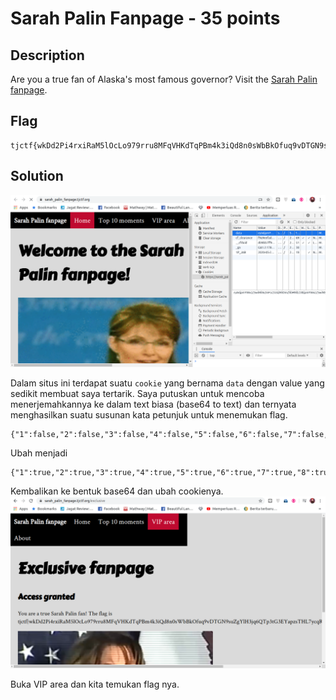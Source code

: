# Sarah Palin Fanpage - 35 points
## Description
Are you a true fan of Alaska's most famous governor? Visit the [Sarah Palin fanpage](http://sarah_palin_fanpage.tjctf.org/).
## Flag
```
tjctf{wkDd2Pi4rxiRaM5lOcLo979rru8MFqVHKdTqPBm4k3iQd8n0sWbBkOfuq9vDTGN9suZgYlH3jq6QTp3tG3EYapzsTHL7ycqRTP5Qf6rQSB33DcQaaqwQhpbuqPBm4k3iQd8n0sWbBkOf}
```
## Solution
![](cookies.png)

Dalam situs ini terdapat suatu `cookie` yang bernama `data` dengan value yang sedikit membuat saya tertarik. Saya putuskan untuk mencoba menerjemahkannya ke dalam text biasa (base64 to text) dan ternyata menghasilkan suatu susunan kata petunjuk untuk menemukan flag.
```
{"1":false,"2":false,"3":false,"4":false,"5":false,"6":false,"7":false,"8":false,"9":false,"10":false}
```
Ubah menjadi
```
{"1":true,"2":true,"3":true,"4":true,"5":true,"6":true,"7":true,"8":true,"9":true,"10":true}
```
Kembalikan ke bentuk base64 dan ubah cookienya.
![](sarah.png)

Buka VIP area dan kita temukan flag nya.
